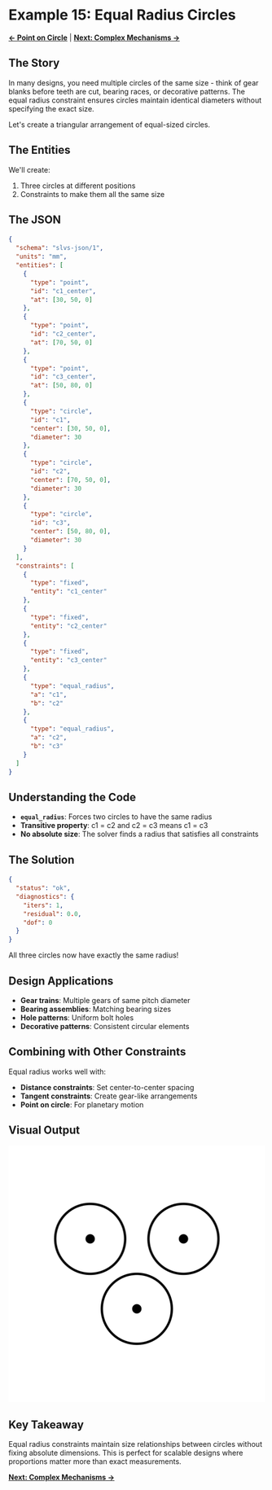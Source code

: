 # Example 15: Equal Radius Circles

**[← Point on Circle](https://github.com/snoble/slvsx-cli/blob/main/examples/14_point_on_circle.md)** | **[Next: Complex Mechanisms →](https://github.com/snoble/slvsx-cli/blob/main/examples/16_complex_mechanisms.md)**

## The Story

In many designs, you need multiple circles of the same size - think of gear blanks before teeth are cut, bearing races, or decorative patterns. The equal radius constraint ensures circles maintain identical diameters without specifying the exact size.

Let's create a triangular arrangement of equal-sized circles.

## The Entities

We'll create:
1. Three circles at different positions
2. Constraints to make them all the same size

## The JSON

```json
{
  "schema": "slvs-json/1",
  "units": "mm",
  "entities": [
    {
      "type": "point",
      "id": "c1_center",
      "at": [30, 50, 0]
    },
    {
      "type": "point",
      "id": "c2_center",
      "at": [70, 50, 0]
    },
    {
      "type": "point",
      "id": "c3_center",
      "at": [50, 80, 0]
    },
    {
      "type": "circle",
      "id": "c1",
      "center": [30, 50, 0],
      "diameter": 30
    },
    {
      "type": "circle",
      "id": "c2",
      "center": [70, 50, 0],
      "diameter": 30
    },
    {
      "type": "circle",
      "id": "c3",
      "center": [50, 80, 0],
      "diameter": 30
    }
  ],
  "constraints": [
    {
      "type": "fixed",
      "entity": "c1_center"
    },
    {
      "type": "fixed",
      "entity": "c2_center"
    },
    {
      "type": "fixed",
      "entity": "c3_center"
    },
    {
      "type": "equal_radius",
      "a": "c1",
      "b": "c2"
    },
    {
      "type": "equal_radius",
      "a": "c2",
      "b": "c3"
    }
  ]
}
```

## Understanding the Code

- **`equal_radius`**: Forces two circles to have the same radius
- **Transitive property**: c1 = c2 and c2 = c3 means c1 = c3
- **No absolute size**: The solver finds a radius that satisfies all constraints

## The Solution

```json
{
  "status": "ok",
  "diagnostics": {
    "iters": 1,
    "residual": 0.0,
    "dof": 0
  }
}
```

All three circles now have exactly the same radius!

## Design Applications

- **Gear trains**: Multiple gears of same pitch diameter
- **Bearing assemblies**: Matching bearing sizes
- **Hole patterns**: Uniform bolt holes
- **Decorative patterns**: Consistent circular elements

## Combining with Other Constraints

Equal radius works well with:
- **Distance constraints**: Set center-to-center spacing
- **Tangent constraints**: Create gear-like arrangements
- **Point on circle**: For planetary motion

## Visual Output

![Equal Radius](https://raw.githubusercontent.com/snoble/slvsx-cli/main/examples/15_equal_radius.svg)

## Key Takeaway

Equal radius constraints maintain size relationships between circles without fixing absolute dimensions. This is perfect for scalable designs where proportions matter more than exact measurements.

**[Next: Complex Mechanisms →](https://github.com/snoble/slvsx-cli/blob/main/examples/16_complex_mechanisms.md)**